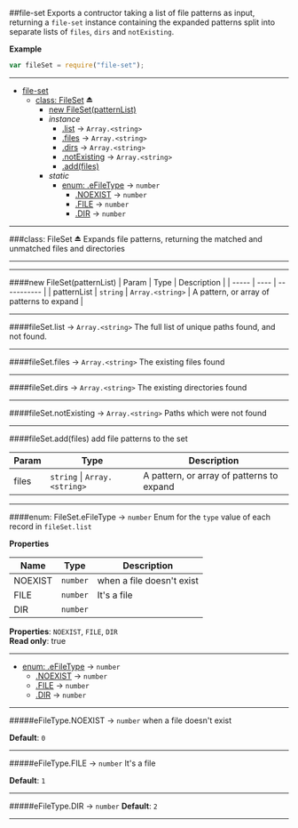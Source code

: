 <a name="module_file-set"></a>
##file-set
Exports a contructor taking a list of file patterns as input, returning a `file-set` instance containing the expanded patterns split into separate lists of `files`, `dirs` and `notExisting`.

**Example**  
```js
var fileSet = require("file-set");
```
* * *

* [file-set](#module_file-set)
  * [class: FileSet](#exp_module_file-set--FileSet) ⏏
    * [new FileSet(patternList)](#new_module_file-set--FileSet_new)
    * _instance_
      * [.list](#module_file-set--FileSet#list) → <code>Array.&lt;string&gt;</code>
      * [.files](#module_file-set--FileSet#files) → <code>Array.&lt;string&gt;</code>
      * [.dirs](#module_file-set--FileSet#dirs) → <code>Array.&lt;string&gt;</code>
      * [.notExisting](#module_file-set--FileSet#notExisting) → <code>Array.&lt;string&gt;</code>
      * [.add(files)](#module_file-set--FileSet#add)
    * _static_
      * [enum: .eFileType](#module_file-set--FileSet.eFileType) → <code>number</code>
        * [.NOEXIST](#module_file-set--FileSet.eFileType.NOEXIST) → <code>number</code>
        * [.FILE](#module_file-set--FileSet.eFileType.FILE) → <code>number</code>
        * [.DIR](#module_file-set--FileSet.eFileType.DIR) → <code>number</code>

* * *
<a name="exp_module_file-set--FileSet"></a>
###class: FileSet ⏏
Expands file patterns, returning the matched and unmatched files and directories

* * *
* * *
<a name="new_module_file-set--FileSet_new"></a>
####new FileSet(patternList)
| Param | Type | Description |
| ----- | ---- | ----------- |
| patternList | <code>string</code> \| <code>Array.&lt;string&gt;</code> | A pattern, or array of patterns to expand |

* * *
<a name="module_file-set--FileSet#list"></a>
####fileSet.list → <code>Array.&lt;string&gt;</code>
The full list of unique paths found, and not found.

* * *
<a name="module_file-set--FileSet#files"></a>
####fileSet.files → <code>Array.&lt;string&gt;</code>
The existing files found

* * *
<a name="module_file-set--FileSet#dirs"></a>
####fileSet.dirs → <code>Array.&lt;string&gt;</code>
The existing directories found

* * *
<a name="module_file-set--FileSet#notExisting"></a>
####fileSet.notExisting → <code>Array.&lt;string&gt;</code>
Paths which were not found

* * *
<a name="module_file-set--FileSet#add"></a>
####fileSet.add(files)
add file patterns to the set

| Param | Type | Description |
| ----- | ---- | ----------- |
| files | <code>string</code> \| <code>Array.&lt;string&gt;</code> | A pattern, or array of patterns to expand |

* * *
<a name="module_file-set--FileSet.eFileType"></a>
####enum: FileSet.eFileType → <code>number</code>
Enum for the `type` value of each record in `fileSet.list`

**Properties**

| Name | Type | Description |
| ---- | ---- | ----------- |
| NOEXIST | <code>number</code> | when a file doesn't exist |
| FILE | <code>number</code> | It's a file |
| DIR | <code>number</code> |  |

**Properties**: `NOEXIST`, `FILE`, `DIR`  
**Read only**: true  
* * *

* [enum: .eFileType](#module_file-set--FileSet.eFileType) → <code>number</code>
  * [.NOEXIST](#module_file-set--FileSet.eFileType.NOEXIST) → <code>number</code>
  * [.FILE](#module_file-set--FileSet.eFileType.FILE) → <code>number</code>
  * [.DIR](#module_file-set--FileSet.eFileType.DIR) → <code>number</code>

* * *
<a name="module_file-set--FileSet.eFileType.NOEXIST"></a>
#####eFileType.NOEXIST → <code>number</code>
when a file doesn't exist

**Default**: `0`  
* * *
<a name="module_file-set--FileSet.eFileType.FILE"></a>
#####eFileType.FILE → <code>number</code>
It's a file

**Default**: `1`  
* * *
<a name="module_file-set--FileSet.eFileType.DIR"></a>
#####eFileType.DIR → <code>number</code>
**Default**: `2`  
* * *
